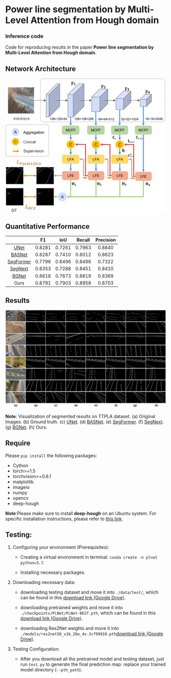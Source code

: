 # Power line segmentation by Multi-Level Attention from Hough domain

### Inference code
Code for reproducing results in the paper __Power line segmentation by Multi-Level Attention from Hough domain__.

## Network Architecture
![pipeline](https://github.com/JYYMALL/PLNet/blob/main/pipeline.png)

## Quantitative Performance
|       | F1 | IoU | Recall | Precision |
| :------:| :--------: | :--------: |:--------: | :--------: |
| [UNet](https://arxiv.org/pdf/1505.04597.pdf) | 0.8281 | 0.7261 |0.7963 | 0.8840 |
|[BASNet](https://arxiv.org/pdf/2101.04704.pdf)| 0.8287 | 0.7410 |0.8012 | 0.8623 |
| [SegFormer](https://proceedings.neurips.cc/paper/2021/file/64f1f27bf1b4ec22924fd0acb550c235-Paper.pdf)| 0.7796 | 0.6496 |0.8496 | 0.7322 |
| [SegNext](https://proceedings.neurips.cc/paper_files/paper/2022/file/08050f40fff41616ccfc3080e60a301a-Paper-Conference.pdf)| 0.8353 | 0.7288 |0.8451 | 0.8410 |
| [BGNet](https://arxiv.org/pdf/2207.00794.pdf) | 0.8618 | 0.7673 |0.8819 | 0.8369 |
| Ours| 0.8791 | 0.7903 |0.8958 | 0.8703 |

## Results
<p align="center">
<img src="https://github.com/JYYMALL/PLNet/blob/main/result.png", width="720">
</p>

__Note__: Visualization of segmented results on TTPLA dataset. (a) Original Images. (b) Ground truth. (c) [UNet](https://arxiv.org/pdf/1505.04597.pdf). (d) [BASNet](https://arxiv.org/pdf/2101.04704.pdf).
(e) [SegFormer](https://proceedings.neurips.cc/paper/2021/file/64f1f27bf1b4ec22924fd0acb550c235-Paper.pdf). (f) [SegNext](https://proceedings.neurips.cc/paper_files/paper/2022/file/08050f40fff41616ccfc3080e60a301a-Paper-Conference.pdf). (g) [BGNet](https://arxiv.org/pdf/2207.00794.pdf). (h) Ours.

## Require
Please `pip install` the following packages:
- Cython
- torch>=1.5
- torchvision>=0.6.1
- matplotlib
- imageio
- numpy
- opencv
- deep-hough
  
__Note__:Please make sure to install __deep-hough__ on an Ubuntu system. For specific installation instructions, please refer to [this link](https://github.com/Hanqer/deep-hough-transform#requirements).
## Testing:
1. Configuring your environment (Prerequisites):
    
    + Creating a virtual environment in terminal: `conda create -n plnet python=3.7`.
    
    + Installing necessary packages.

2. Downloading necessary data:

    + downloading testing dataset and move it into `./data/test/`, 
    which can be found in this [download link (Google Drive)](https://drive.google.com/file/d/1iOwioenpnfYKlpOXZIHWykCbRo1YLI-U/view?usp=sharing).
    
    + downloading pretrained weights and move it into `./checkpoints/PLNet/PLNet-BEST.pth`, 
    which can be found in this [download link (Google Drive)](https://drive.google.com/file/d/1i6cB9yOgT7xTNc87gnQjjPEkImqWMN_i/view?usp=sharing).
    
    + downloading Res2Net weights and move it into `./models/res2net50_v1b_26w_4s-3cf99910.pth`[download link (Google Drive)](https://drive.google.com/file/d/1EFoiK8XDzTZKjPsruHPwEtKJ65v3W9Ib/view?usp=sharing).

3. Testing Configuration:

    + After you download all the pretrained model and testing dataset, just run `test.py` to generate the final prediction map: 
    replace your trained model directory (`--pth_path`).


